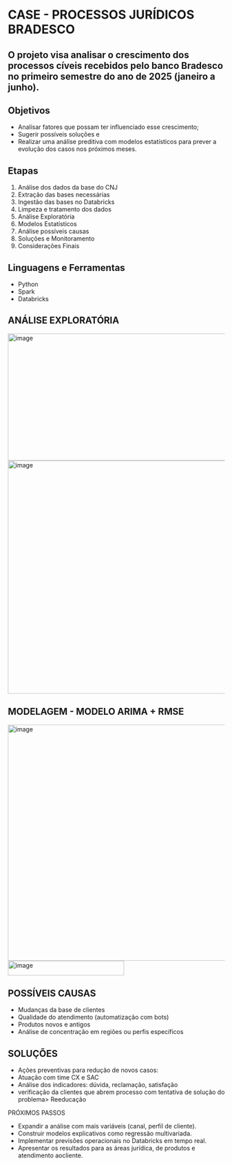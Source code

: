 # CASE - PROCESSOS JURÍDICOS BRADESCO

## O projeto visa analisar o crescimento dos processos cíveis recebidos pelo banco Bradesco no primeiro semestre do ano de 2025 (janeiro a junho). 

## Objetivos
* Analisar fatores que possam ter influenciado esse crescimento;
* Sugerir possíveis soluções e
* Realizar uma análise preditiva com modelos estatísticos para prever a evolução dos casos nos próximos meses.

## Etapas
1. Análise dos dados da base do CNJ
2. Extração das bases necessárias
3. Ingestão das bases no Databricks
4. Limpeza e tratamento dos dados
5. Análise Exploratória
6. Modelos Estatísticos
7. Análise possíveis causas
8. Soluções e Monitoramento
9. Considerações Finais


## Linguagens e Ferramentas
* Python
* Spark
* Databricks


## ANÁLISE EXPLORATÓRIA

<img width="589" height="295" alt="image" src="https://github.com/user-attachments/assets/f568fac8-b994-48d2-8507-e2f5ad1c7cf3" />

<img width="1038" height="541" alt="image" src="https://github.com/user-attachments/assets/c9ebcd53-2f22-4e2e-b77d-673b53fc07af" />

## MODELAGEM - MODELO ARIMA + RMSE

<img width="1028" height="548" alt="image" src="https://github.com/user-attachments/assets/a19e2dcf-5fd5-4b53-be1a-46b4f6d48e20" />

<img width="270" height="34" alt="image" src="https://github.com/user-attachments/assets/20554067-001d-46c2-b295-a6ec98c347ba" />

## POSSÍVEIS CAUSAS
* Mudanças da base de clientes
* Qualidade do atendimento (automatização com bots)
* Produtos novos e antigos
* Análise de concentração em regiões ou perfis específicos

## SOLUÇÕES
* Ações preventivas para redução de novos casos: 
* Atuação com time CX e SAC
* Análise dos indicadores: dúvida, reclamação, satisfação
* verificação da clientes que abrem processo com tentativa de solução do problema> Reeducação

PRÓXIMOS PASSOS
* Expandir a análise com mais variáveis (canal, perfil de cliente).
* Construir modelos explicativos como regressão multivariada.
* Implementar previsões operacionais no Databricks em tempo real.
* Apresentar os resultados para as áreas jurídica, de produtos e atendimento aocliente.





